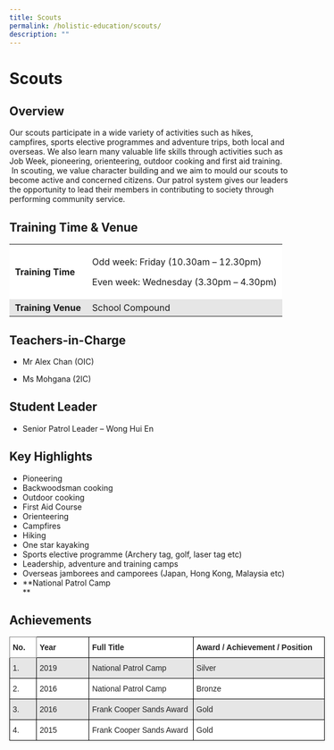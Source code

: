 ```yaml
---
title: Scouts
permalink: /holistic-education/scouts/
description: ""
---
```

Scouts
======

Overview
--------

Our scouts participate in a wide variety of activities such as hikes, campfires, sports elective programmes and adventure trips, both local and overseas. We also learn many valuable life skills through activities such as Job Week, pioneering, orienteering, outdoor cooking and first aid training.  In scouting, we value character building and we aim to mould our scouts to become active and concerned citizens. Our patrol system gives our leaders the opportunity to lead their members in contributing to society through performing community service. 

Training Time & Venue
---------------------

<table style="box-sizing: inherit; border-collapse: collapse; border-spacing: 0px; max-width: 100%;"><tbody style="box-sizing: inherit;"><tr style="box-sizing: inherit; background: rgb(255, 255, 255);"><td style="box-sizing: inherit; padding: 5px 10px;"><strong style="box-sizing: inherit; font-weight: bold;">Training Time</strong></td><td style="box-sizing: inherit; padding: 5px 10px;"><p style="box-sizing: inherit; font-size: 1em;">Odd week: Friday (10.30am – 12.30pm)</p><p style="box-sizing: inherit; font-size: 1em;">Even week: Wednesday (3.30pm – 4.30pm)</p></td></tr><tr style="box-sizing: inherit; background: rgb(230, 230, 230);"><td style="box-sizing: inherit; padding: 5px 10px;"><strong style="box-sizing: inherit; font-weight: bold;">Training Venue</strong></td><td style="box-sizing: inherit; padding: 5px 10px;">School Compound</td></tr></tbody></table>

Teachers-in-Charge
------------------

*   Mr Alex Chan (OIC)
    
*   Ms Mohgana (2IC)
    

Student Leader
--------------

*   Senior Patrol Leader – Wong Hui En

Key Highlights
--------------

*   Pioneering
*   Backwoodsman cooking
*   Outdoor cooking
*   First Aid Course
*   Orienteering
*   Campfires
*   Hiking
*   One star kayaking
*   Sports elective programme (Archery tag, golf, laser tag etc)
*   Leadership, adventure and training camps
*   Overseas jamborees and camporees (Japan, Hong Kong, Malaysia etc)
*   **National Patrol Camp  
    **

Achievements
------------
<style type="text/css">
.tg  {border-collapse:collapse;border-spacing:0;}
.tg td{border-color:black;border-style:solid;border-width:1px;font-family:Arial, sans-serif;font-size:14px;
  overflow:hidden;padding:10px 5px;word-break:normal;}
.tg th{border-color:black;border-style:solid;border-width:1px;font-family:Arial, sans-serif;font-size:14px;
  font-weight:normal;overflow:hidden;padding:10px 5px;word-break:normal;}
.tg .tg-l2bf{background-color:#FFF;color:#222;font-weight:bold;text-align:left;vertical-align:top}
.tg .tg-h5mn{background-color:#E6E6E6;color:#222;text-align:left;vertical-align:middle}
.tg .tg-0f6e{background-color:#FFF;border-color:inherit;color:#222;font-weight:bold;text-align:left;vertical-align:top}
.tg .tg-1ppo{background-color:#FFF;color:#222;text-align:left;vertical-align:middle}
</style>
<table class="tg" style="undefined;table-layout: fixed; width: 565px">
<colgroup>
<col style="width: 48.2px">
<col style="width: 94.2px">
<col style="width: 187.2px">
<col style="width: 235.2px">
</colgroup>
<thead>
  <tr>
    <th class="tg-0f6e"><span style="font-weight:bold">No.</span></th>
    <th class="tg-l2bf"><span style="font-weight:bold">Year</span></th>
    <th class="tg-l2bf"><span style="font-weight:bold">Full Title</span></th>
    <th class="tg-l2bf"><span style="font-weight:bold">Award / Achievement / Position</span></th>
  </tr>
</thead>
<tbody>
  <tr>
    <td class="tg-h5mn">1.</td>
    <td class="tg-h5mn">2019</td>
    <td class="tg-h5mn">National Patrol Camp</td>
    <td class="tg-h5mn">Silver</td>
  </tr>
  <tr>
    <td class="tg-1ppo">2.</td>
    <td class="tg-1ppo">2016</td>
    <td class="tg-1ppo">National Patrol Camp</td>
    <td class="tg-1ppo">Bronze</td>
  </tr>
  <tr>
    <td class="tg-h5mn">3.</td>
    <td class="tg-h5mn">2016</td>
    <td class="tg-h5mn">Frank Cooper Sands Award</td>
    <td class="tg-h5mn">Gold</td>
  </tr>
  <tr>
    <td class="tg-1ppo">4.</td>
    <td class="tg-1ppo">2015</td>
    <td class="tg-1ppo">Frank Cooper Sands Award</td>
    <td class="tg-1ppo">Gold</td>
  </tr>
</tbody>
</table>